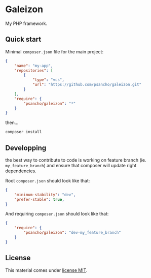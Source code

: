 # Galeizon

My PHP framework.

## Quick start

Minimal `composer.json` file for the main project:

```json
{
    "name": "my-app",
    "repositories": [
        {
            "type": "vcs",
            "url": "https://github.com/psancho/galeizon.git"
        }
    ],
    "require": {
        "psancho/galeizon": "*"
    }
}
```

then...

```bash
composer install
```

## Developping

the best way to contribute to code is working on feature branch (ie. `my_feature_branch`) and ensure that composer will update right dependencies.

Root `composer.json` should look like that:

```json
{
    "minimum-stability": "dev",
    "prefer-stable": true,
}
```

And requiring `composer.json` should look like that:

```json
{
    "require": {
        "psancho/galeizon": "dev-my_feature_branch"
    }
}
```

## License

This material comes under [license MIT](./LICENSE).
